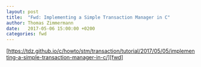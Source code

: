 ```yaml
---
layout: post
title:  "Fwd: Implementing a Simple Transaction Manager in C"
author: Thomas Zimmermann
date:   2017-05-06 15:00:00 +0200
categories: fwd
---
```

[https://tdz.github.io/c/howto/stm/transaction/tutorial/2017/05/05/implementing-a-simple-transaction-manager-in-c/][fwd]

[fwd]:  https://tdz.github.io/c/howto/stm/transaction/tutorial/2017/05/05/implementing-a-simple-transaction-manager-in-c/
